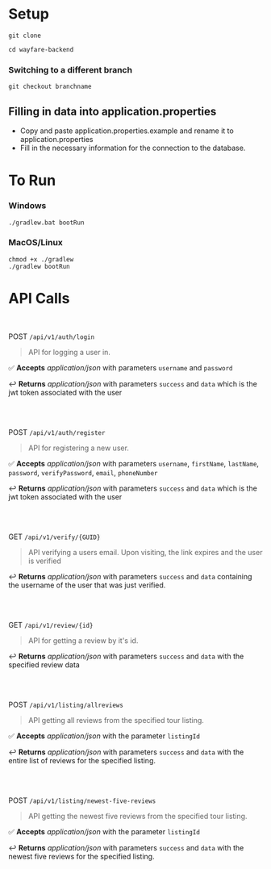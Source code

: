 # Setup
```
git clone
```

```
cd wayfare-backend
```

### Switching to a different branch
```
git checkout branchname
```
## Filling in data into application.properties

- Copy and paste application.properties.example and rename it to application.properties
- Fill in the necessary information for the connection to the database.

# To Run
### Windows
```
./gradlew.bat bootRun
```

### MacOS/Linux
```
chmod +x ./gradlew
./gradlew bootRun
```



# API Calls


<br />

 POST ```/api/v1/auth/login```  

> API for logging a user in.   

✅ **Accepts** 
*application/json* with parameters ``username`` and ``password``

↩️ **Returns** 
*application/json* with parameters ``success`` and ``data`` which is the jwt token associated with the user  

<br /><br />

POST ```/api/v1/auth/register```  
  
> API for registering a new user.
  
✅ **Accepts**
*application/json* with parameters ``username``, ``firstName``, ``lastName``, ``password``, ``verifyPassword``, ``email``, ``phoneNumber``

↩️ **Returns**
*application/json* with parameters ``success`` and ``data`` which is the jwt token associated with the user  


<br /><br />

GET ```/api/v1/verify/{GUID}```  
  
> API verifying a users email. Upon visiting, the link expires and the user is verified

↩️ **Returns**
*application/json* with parameters ``success`` and ``data`` containing the username of the user that was just verified.

<br /><br />

GET ```/api/v1/review/{id}```  
  
> API for getting a review by it's id.

↩️ **Returns**
*application/json* with parameters ``success`` and ``data`` with the specified review data 

<br /><br />

POST ```/api/v1/listing/allreviews```  
  
> API getting all reviews from the specified tour listing.
  
✅ **Accepts**
*application/json* with the parameter ``listingId``

↩️ **Returns**
*application/json* with parameters ``success`` and ``data`` with the entire list of reviews for the specified listing. 

<br /><br />

POST ```/api/v1/listing/newest-five-reviews```  
  
> API getting the newest five reviews from the specified tour listing.
  
✅ **Accepts**
*application/json* with the parameter ``listingId``

↩️ **Returns**
*application/json* with parameters ``success`` and ``data`` with the newest five reviews for the specified listing. 

